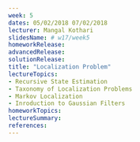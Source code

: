 ```yaml
---
week: 5
dates: 05/02/2018 07/02/2018
lecturer: Mangal Kothari
slidesName: # w17/week5
homeworkRelease:
advancedRelease:
solutionRelease:
title: "Localization Problem"
lectureTopics:
- Recursive State Estimation
- Taxonomy of Localization Problems
- Markov Localization
- Inroduction to Gaussian Filters
homeworkTopics:
lectureSummary:
references:
---
```

